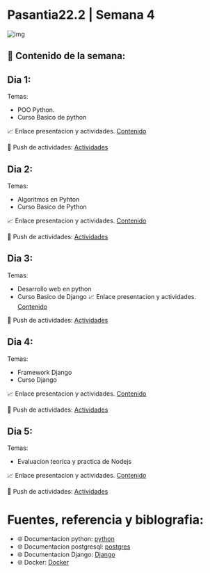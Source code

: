 # Pasantia22.2 | Semana 4

![img](https://images.pexels.com/photos/1181373/pexels-photo-1181373.jpeg?auto=compress&cs=tinysrgb&w=1260&h=750&dpr=1)

## :bookmark_tabs: Contenido de la semana:

## Dia 1:

Temas:
- POO Python.
- Curso Basico de python

:chart_with_upwards_trend: Enlace presentacion y actividades.
[Contenido](https://github.com/contents-pasantia/content9)


:rocket: Push de actividades: [Actividades](/day_1/README.md)  

## Dia 2:

Temas: 
- Algoritmos en Pyhton
- Curso Basico de Python

:chart_with_upwards_trend: Enlace presentacion y actividades.
[Contenido](https://github.com/contents-pasantia/content9)

:rocket: Push de actividades: [Actividades](/day_2/README.md)

## Dia 3:

Temas: 

- Desarrollo web en python
- Curso Basico de Django 
:chart_with_upwards_trend: Enlace presentacion y actividades.
[Contenido](https://github.com/contents-pasantia/content10)

:rocket: Push de actividades: [Actividades](/day_3/README.md) 


## Dia 4:

Temas: 
- Framework Django
- Curso Django

:chart_with_upwards_trend: Enlace presentacion y actividades.
[Contenido](https://github.com/contents-pasantia/content11)

:rocket: Push de actividades: [Actividades](/day_4/README.md) 


## Dia 5:

Temas: 

- Evaluacion teorica y practica de Nodejs

:chart_with_upwards_trend: Enlace presentacion y actividades.
[Contenido](https://github.com/contents-pasantia/evalucion-nodejs)

:rocket: Push de actividades: [Actividades](/day_5/README.md) 

# Fuentes, referencia y biblografia:
- :globe_with_meridians: Documentacion python:
[python](https://docs.python.org/3/)
- :globe_with_meridians: Documentacion postgresql:
[postgres](https://www.postgresql.org/docs/)
- :globe_with_meridians: Documentacion Django:
[Django](https://docs.djangoproject.com/en/4.0/)
- :globe_with_meridians: Docker:
[Docker](https://docs.docker.com/)

